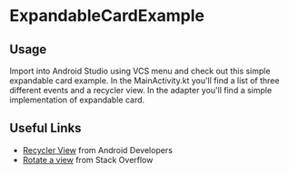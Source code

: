 # ExpandableCardExample
## Usage
Import into Android Studio using VCS menu and check out this simple expandable card example.
In the MainActivity.kt you'll find a list of three different events and a recycler view. In the adapter you'll find a simple implementation of expandable card. 
## Useful Links
- [Recycler View](https://developer.android.com/guide/topics/ui/layout/recyclerview) from Android Developers
- [Rotate a view](https://stackoverflow.com/questions/22100498/how-to-rotate-view-180-degrees) from Stack Overflow
